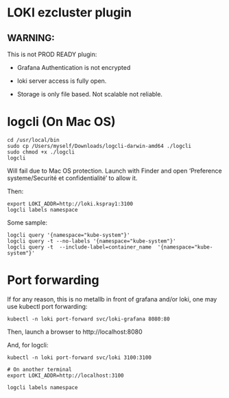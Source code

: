 # LOKI ezcluster plugin

## WARNING: 

This is not PROD READY plugin:

- Grafana Authentication is not encrypted

- loki server access is fully open.

- Storage is only file based. Not scalable not reliable.

# logcli (On Mac OS)

```
cd /usr/local/bin
sudo cp /Users/myself/Downloads/logcli-darwin-amd64 ./logcli
sudo chmod +x ./logcli
logcli
```

Will fail due to Mac OS protection.
Launch with Finder and open ‘Preference systeme/Securité et confidentialité’ to allow it.

Then:

```
export LOKI_ADDR=http://loki.kspray1:3100
logcli labels namespace
```

Some sample:

```
logcli query '{namespace="kube-system"}'
logcli query -t --no-labels '{namespace="kube-system"}'
logcli query -t  --include-label=container_name  '{namespace="kube-system"}'
```

# Port forwarding

If for any reason, this is no metallb in front of grafana and/or loki, one may use kubectl port forwarding:

```
kubectl -n loki port-forward svc/loki-grafana 8080:80
```

Then, launch a browser to http://localhost:8080

And, for logcli:

```
kubectl -n loki port-forward svc/loki 3100:3100

# On another terminal
export LOKI_ADDR=http://localhost:3100

logcli labels namespace
```


